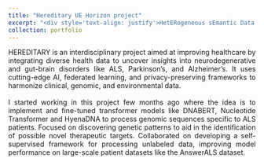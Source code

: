 ```yaml
---
title: "Hereditary UE Horizon project"
excerpt: "<div style='text-align: justify'>HetERogeneous sEmantic Data integratIon for the guT-bRain interplaY.</div>"
collection: portfolio
---
```


<div style='text-align: justify'> HEREDITARY is an interdisciplinary project aimed at improving healthcare by integrating diverse health data to uncover insights into neurodegenerative and gut-brain disorders like ALS, Parkinson’s, and Alzheimer’s. It uses cutting-edge AI, federated learning, and privacy-preserving frameworks to harmonize clinical, genomic, and environmental data.</div><br>

<div style='text-align: justify'>I started working in this project few months ago where the idea is to implement and fine-tuned transformer models like DNABERT, Nucleotide Transformer and HyenaDNA to process genomic sequences specific to ALS patients. Focused on discovering genetic patterns to aid in the identification of possible novel therapeutic targets. Collaborated on developing a self-supervised framework for processing unlabeled data, improving model performance on large-scale patient datasets like the AnswerALS dataset.</div>
